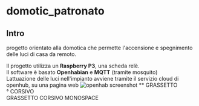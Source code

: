 # domotic_patronato

## Intro
progetto orientato alla domotica che permette l'accensione e spegnimento delle luci di casa da remoto.  

Il progetto utilizza un **Raspberry P3**, una scheda relè.  
Il software è basato **Openhabian** e **MQTT** (tramite mosquito)  
Lattuazione delle luci nell'impianto avviene tramite il servizio cloud di openhub, su una pagina web 
![openhab screenshot](https://image.ibb.co/eoFCVg/openhab-screen.png)
** GRASSETTO  
° CORSIVO  
GRASSETTO CORSIVO
MONOSPACE



